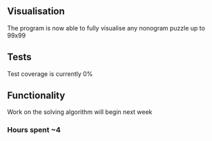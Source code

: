 ## Visualisation

The program is now able to fully visualise any nonogram puzzle up to 99x99

## Tests

Test coverage is currently 0%

## Functionality

Work on the solving algorithm will begin next week

### Hours spent ~4

